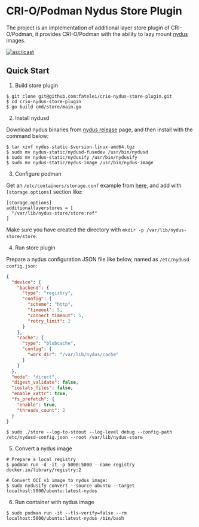 # CRI-O/Podman Nydus Store Plugin

The project is an implementation of additional layer store plugin of CRI-O/Podman, it provides CRI-O/Podman with the ability to lazy mount [nydus](https://nydus.dev/) images.

[![asciicast](https://asciinema.org/a/EqYr5HCcP5LndnFbKnBucPeqd.svg)](https://asciinema.org/a/EqYr5HCcP5LndnFbKnBucPeqd)

## Quick Start

1. Build store plugin

```shell
$ git clone git@github.com:fatelei/crio-nydus-store-plugin.git
$ cd crio-nydus-store-plugin
$ go build cmd/store/main.go
```

2. Install nydusd

Download nydus binaries from [nydus release](https://github.com/dragonflyoss/image-service/releases/) page, and then install with the command below:

```shell
$ tar xzvf nydus-static-$version-linux-amd64.tgz
$ sudo mv nydus-static/nydusd-fusedev /usr/bin/nydusd
$ sudo mv nydus-static/nydusify /usr/bin/nydusify
$ sudo mv nydus-static/nydus-image /usr/bin/nydus-image
```

3. Configure podman

Get an `/etc/containers/storage.conf` example from [here](https://github.com/containers/podman/blob/main/vendor/github.com/containers/storage/storage.conf), and add with `[storage.options]` section like:

```shell
[storage.options]
additionallayerstores = [
  "/var/lib/nydus-store/store:ref"
]
```

Make sure you have created the directory with `mkdir -p /var/lib/nydus-store/store`.

4. Run store plugin

Prepare a nydus configuration JSON file like below, named as `/etc/nydusd-config.json`:

```json
{
  "device": {
    "backend": {
      "type": "registry",
      "config": {
        "scheme": "http",
        "timeout": 5,
        "connect_timeout": 5,
        "retry_limit": 2
      }
    },
    "cache": {
      "type": "blobcache",
      "config": {
        "work_dir": "/var/lib/nydus/cache"
      }
    }
  },
  "mode": "direct",
  "digest_validate": false,
  "iostats_files": false,
  "enable_xattr": true,
  "fs_prefetch": {
    "enable": true,
    "threads_count": 2
  }
}
```

```shell
$ sudo ./store --log-to-stdout --log-level debug --config-path /etc/nydusd-config.json --root /var/lib/nydus-store
```

5. Convert a nydus image

```shell
# Prepare a local registry
$ podman run -d -it -p 5000:5000 --name registry docker.io/library/registry:2

# Convert OCI v1 image to nydus image:
$ sudo nydusify convert --source ubuntu --target localhost:5000/ubuntu:latest-nydus
```

6. Run container with nydus image

```shell
$ sudo podman run -it --tls-verify=false --rm localhost:5000/ubuntu:latest-nydus /bin/bash
```
